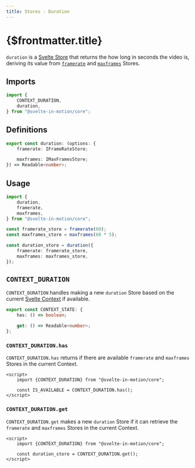 ```yaml
---
title: Stores - Duration
---
```


# {$frontmatter.title}

`duration` is a [Svelte Store](https://svelte.dev/docs#run-time-svelte-store-writable) that returns the how long in seconds the video is, deriving its value from [`framerate`](./%5B...2%5Dstores-framerate.md) and [`maxframes`](./%5B...2%5Dstores-maxframes.md) Stores.

## Imports

```typescript
import {
    CONTEXT_DURATION,
    duration,
} from "@svelte-in-motion/core";
```

## Definitions

```typescript
export const duration: (options: {
    framerate: IFrameRateStore;

    maxframes: IMaxFramesStore;
}) => Readable<number>;
```

## Usage

```typescript
import {
    duration,
    framerate,
    maxframes,
} from "@svelte-in-motion/core";

const framerate_store = framerate(60);
const maxframes_store = maxframes(60 * 5);

const duration_store = duration({
    framerate: framerate_store,
    maxframes: maxframes_store,
});
```

## `CONTEXT_DURATION`

`CONTEXT_DURATION` handles making a new `duration` Store based on the current [Svelte Context](https://svelte.dev/docs#run-time-svelte-setcontext) if available.

```typescript
export const CONTEXT_STATE: {
    has: () => boolean;

    get: () => Readable<number>;
};
```

### `CONTEXT_DURATION.has`

`CONTEXT_DURATION.has` returns if there are available `framerate` and `maxframes` Stores in the current Context.

```svelte
<script>
    import {CONTEXT_DURATION} from "@svelte-in-motion/core";

    const IS_AVAILABLE = CONTEXT_DURATION.has();
</script>
```

### `CONTEXT_DURATION.get`

`CONTEXT_DURATION.get` makes a new `duration` Store if it can retrieve the `framerate` and `maxframes` Stores in the current Context.

```svelte
<script>
    import {CONTEXT_DURATION} from "@svelte-in-motion/core";

    const duration_store = CONTEXT_DURATION.get();
</script>
```
